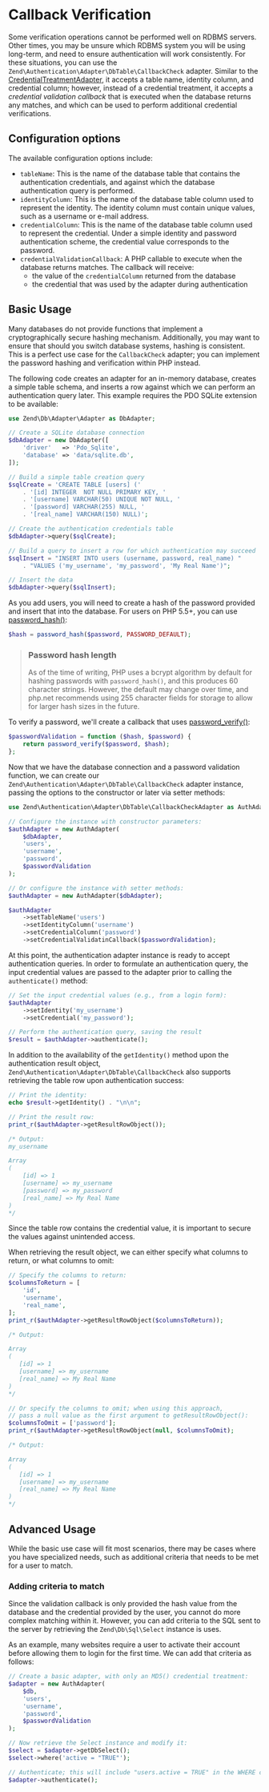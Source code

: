 # Callback Verification

Some verification operations cannot be performed well on RDBMS servers. Other
times, you may be unsure which RDBMS system you will be using long-term, and
need to ensure authentication will work consistently. For these situations, you
can use the `Zend\Authentication\Adapter\DbTable\CallbackCheck` adapter.
Similar to the [CredentialTreatmentAdapter](credential-treatment.md), it
accepts a table name, identity column, and credential column; however, instead
of a credential treatment, it accepts a *credential validation callback* that
is executed when the database returns any matches, and which can be used to
perform additional credential verifications.

## Configuration options

The available configuration options include:

- `tableName`: This is the name of the database table that contains the
  authentication credentials, and against which the database authentication
  query is performed.
- `identityColumn`: This is the name of the database table column used to
  represent the identity.  The identity column must contain unique values, such
  as a username or e-mail address.
- `credentialColumn`: This is the name of the database table column used to
  represent the credential. Under a simple identity and password authentication
  scheme, the credential value corresponds to the password.
- `credentialValidationCallback`: A PHP callable to execute when the database returns matches. The callback will receive:
  - the value of the `credentialColumn` returned from the database
  - the credential that was used by the adapter during authentication

## Basic Usage

Many databases do not provide functions that implement a cryptographically
secure hashing mechanism. Additionally, you may want to ensure that should you
switch database systems, hashing is consistent. This is a perfect use case for
the `CallbackCheck` adapter; you can implement the password hashing and
verification within PHP instead.

The following code creates an adapter for an in-memory database, creates a
simple table schema, and inserts a row against which we can perform an
authentication query later. This example requires the PDO SQLite extension to
be available:

```php
use Zend\Db\Adapter\Adapter as DbAdapter;

// Create a SQLite database connection
$dbAdapter = new DbAdapter([
    'driver'   => 'Pdo_Sqlite',
    'database' => 'data/sqlite.db',
]);

// Build a simple table creation query
$sqlCreate = 'CREATE TABLE [users] ('
    . '[id] INTEGER  NOT NULL PRIMARY KEY, '
    . '[username] VARCHAR(50) UNIQUE NOT NULL, '
    . '[password] VARCHAR(255) NULL, '
    . '[real_name] VARCHAR(150) NULL)';

// Create the authentication credentials table
$dbAdapter->query($sqlCreate);

// Build a query to insert a row for which authentication may succeed
$sqlInsert = "INSERT INTO users (username, password, real_name) "
    . "VALUES ('my_username', 'my_password', 'My Real Name')";

// Insert the data
$dbAdapter->query($sqlInsert);
```

As you add users, you will need to create a hash of the password provided and
insert that into the database. For users on PHP 5.5+, you can use
[password_hash()](http://php.net/password_hash):

```php
$hash = password_hash($password, PASSWORD_DEFAULT);
```

> ### Password hash length
>
> As of the time of writing, PHP uses a bcrypt algorithm by default for hashing
> passwords with `password_hash()`, and this produces 60 character strings. However,
> the default may change over time, and php.net recommends using 255 character
> fields for storage to allow for larger hash sizes in the future.

To verify a password, we'll create a callback that uses
[password_verify()](http://php.net/manual/en/function.password-verify.php):

```php
$passwordValidation = function ($hash, $password) {
    return password_verify($password, $hash);
};
```

Now that we have the database connection and a password validation function,
we can create our `Zend\Authentication\Adapter\DbTable\CallbackCheck` adapter
instance, passing the options to the constructor or later via setter methods:

```php
use Zend\Authentication\Adapter\DbTable\CallbackCheckAdapter as AuthAdapter;

// Configure the instance with constructor parameters:
$authAdapter = new AuthAdapter(
    $dbAdapter,
    'users',
    'username',
    'password',
    $passwordValidation
);

// Or configure the instance with setter methods:
$authAdapter = new AuthAdapter($dbAdapter);

$authAdapter
    ->setTableName('users')
    ->setIdentityColumn('username')
    ->setCredentialColumn('password')
    ->setCredentialValidatinCallback($passwordValidation);
```

At this point, the authentication adapter instance is ready to accept
authentication queries. In order to formulate an authentication query, the
input credential values are passed to the adapter prior to calling the
`authenticate()` method:

```php
// Set the input credential values (e.g., from a login form):
$authAdapter
    ->setIdentity('my_username')
    ->setCredential('my_password');

// Perform the authentication query, saving the result
$result = $authAdapter->authenticate();
```

In addition to the availability of the `getIdentity()` method upon the
authentication result object, `Zend\Authentication\Adapter\DbTable\CallbackCheck`
also supports retrieving the table row upon authentication success:

```php
// Print the identity:
echo $result->getIdentity() . "\n\n";

// Print the result row:
print_r($authAdapter->getResultRowObject());

/* Output:
my_username

Array
(
    [id] => 1
    [username] => my_username
    [password] => my_password
    [real_name] => My Real Name
)
*/
```

Since the table row contains the credential value, it is important to secure
the values against unintended access.

When retrieving the result object, we can either specify what columns to
return, or what columns to omit:

```php
// Specify the columns to return:
$columnsToReturn = [
    'id',
    'username',
    'real_name',
];
print_r($authAdapter->getResultRowObject($columnsToReturn));

/* Output:

Array
(
   [id] => 1
   [username] => my_username
   [real_name] => My Real Name
)
*/

// Or specify the columns to omit; when using this approach,
// pass a null value as the first argument to getResultRowObject():
$columnsToOmit = ['password'];
print_r($authAdapter->getResultRowObject(null, $columnsToOmit);

/* Output:

Array
(
   [id] => 1
   [username] => my_username
   [real_name] => My Real Name
)
*/
```

## Advanced Usage

While the basic use case will fit most scenarios, there may be cases where you have
specialized needs, such as additional criteria that needs to be met for a user to
match.

### Adding criteria to match

Since the validation callback is only provided the hash value from the database
and the credential provided by the user, you cannot do more complex matching
within it. However, you can add criteria to the SQL sent to the server by
retrieving the `Zend\Db\Sql\Select` instance is uses.

As an example, many websites require a user to activate their account before
allowing them to login for the first time. We can add that criteria as follows:

```php
// Create a basic adapter, with only an MD5() credential treatment:
$adapter = new AuthAdapter(
    $db,
    'users',
    'username',
    'password',
    $passwordValidation
);

// Now retrieve the Select instance and modify it:
$select = $adapter->getDbSelect();
$select->where('active = "TRUE"');

// Authenticate; this will include "users.active = TRUE" in the WHERE clause:
$adapter->authenticate();
```
